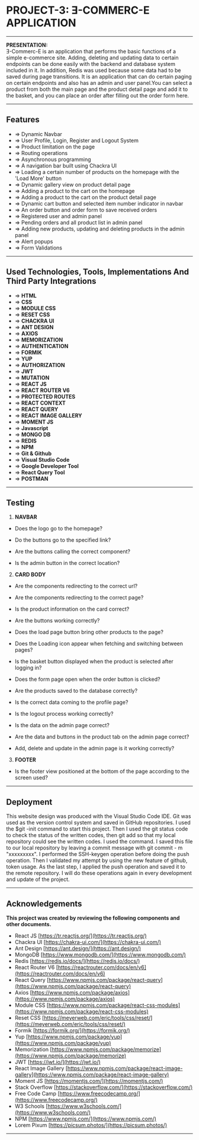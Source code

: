 # PROJECT-3: Ǝ-COMMERC-E APPLICATION
---
**PRESENTATION:**  
Ǝ-Commerc-E is an application that performs the basic functions of a simple e-commerce site. Adding, deleting and updating data to certain endpoints can be done easily with the backend and database system included in it. In addition, Redis was used because some data had to be saved during page transitions. It is an application that can do certain paging on certain endpoints and also has an admin and user panel.You can select a product from both the main page and the product detail page and add it to the basket, and you can place an order after filling out the order form here.

***

## Features  
* => Dynamic Navbar
* => User Profile, Login, Register and Logout System
* => Product limitation on the page
* => Routing operations
* => Asynchronous programming   
* => A navigation bar built using Chackra UI   
* => Loading a certain number of products on the homepage with the 'Load More' button
* => Dynamic gallery view on product detail page
* => Adding a product to the cart on the homepage
* => Adding a product to the cart on the product detail page
* => Dynamic cart button and selected item number indicator in navbar
* => An order button and order form to save received orders
* => Registered user and admin panel
* => Pending orders and all product list in admin panel
* => Adding new products, updating and deleting products in the admin panel
* => Alert popups
* => Form Validations

***

## Used Technologies, Tools, Implementations And Third Party Integrations
* => **HTML**
* => **CSS**
* => **MODULE CSS**
* => **RESET CSS**
* => **CHACKRA UI**
* => **ANT DESIGN**
* => **AXIOS**
* => **MEMORIZATION**
* => **AUTHENTICATION**
* => **FORMIK**
* => **YUP**
* => **AUTHORIZATION**
* => **JWT**
* => **MUTATION**
* => **REACT JS**
* => **REACT ROUTER V6**
* => **PROTECTED ROUTES**
* => **REACT CONTEXT**
* => **REACT QUERY**
* => **REACT IMAGE GALLERY**
* => **MOMENT JS**
* => **Javascript**
* => **MONGO DB**
* => **REDIS**
* => **NPM**
* => **Git & Github**
* => **Visual Studio Code**
* => **Google Developer Tool** 
* => **React Query Tool** 
* => **POSTMAN**  
***

## Testing  
1. **NAVBAR**  
* Does the logo go to the homepage?

* Do the buttons go to the specified link?

* Are the buttons calling the correct component?

* Is the admin button in the correct location?

2. **CARD BODY**  
* Are the components redirecting to the correct url?

* Are the components redirecting to the correct page?

* Is the product information on the card correct?

* Are the buttons working correctly?

* Does the load page button bring other products to the page?

* Does the Loading icon appear when fetching and switching between pages?

* Is the basket button displayed when the product is selected after logging in?

* Does the form page open when the order button is clicked?

* Are the products saved to the database correctly?

* Is the correct data coming to the profile page?

* Is the logout process working correctly?

* Is the data on the admin page correct?

* Are the data and buttons in the product tab on the admin page correct?

* Add, delete and update in the admin page is it working correctly?

3. **FOOTER**  
* Is the footer view positioned at the bottom of the page according to the screen used?
***

## Deployment
This website design was produced with the Visual Studio Code IDE. Git was used as the version control system and saved in GitHub repositories. I used the $git -init command to start this project. Then I used the git status code to check the status of the written codes, then git add so that my local repository could see the written codes. I used the command. I saved this file to our local repository by leaving a commit message with git commit - m "xxxxxxxxx". I performed the SSH-keygen operation before doing the push operation. Then I validated my attempt by using the new feature of github, token usage. As the last step, I applied the push operation and saved it to the remote repository. I will do these operations again in every development and update of the project.
***

## Acknowledgements
**This project was created by reviewing the following components and other documents.**  
* React JS [https://tr.reactjs.org/](https://tr.reactjs.org/)
* Chackra UI [https://chakra-ui.com/](https://chakra-ui.com/)
* Ant Design [https://ant.design/](https://ant.design/)
* MongoDB [https://www.mongodb.com/](https://www.mongodb.com/)
* Redis [https://redis.io/docs/](https://redis.io/docs/)
* React Router V6 [https://reactrouter.com/docs/en/v6](https://reactrouter.com/docs/en/v6)
* React Query [https://www.npmjs.com/package/react-query](https://www.npmjs.com/package/react-query)
* Axios [https://www.npmjs.com/package/axios](https://www.npmjs.com/package/axios)
* Module CSS [https://www.npmjs.com/package/react-css-modules](https://www.npmjs.com/package/react-css-modules)
* Reset CSS [https://meyerweb.com/eric/tools/css/reset/](https://meyerweb.com/eric/tools/css/reset/)
* Formik [https://formik.org/](https://formik.org/)
* Yup [https://www.npmjs.com/package/yup](https://www.npmjs.com/package/yup)
* Memorization [https://www.npmjs.com/package/memorize](https://www.npmjs.com/package/memorize)
* JWT [https://jwt.io/](https://jwt.io/)
* React Image Gallery [https://www.npmjs.com/package/react-image-gallery](https://www.npmjs.com/package/react-image-gallery)
* Moment JS [https://momentjs.com/](https://momentjs.com/)
* Stack Overflow [https://stackoverflow.com/](https://stackoverflow.com/)
* Free Code Camp [https://www.freecodecamp.org/](https://www.freecodecamp.org/)
* W3 Schools [https://www.w3schools.com/](https://www.w3schools.com/)
* NPM [https://www.npmjs.com/](https://www.npmjs.com/)
* Lorem Pixum [https://picsum.photos/](https://picsum.photos/)

***
